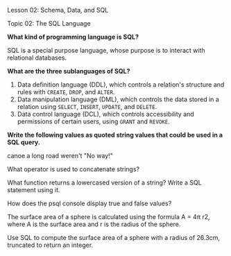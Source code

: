 Lesson 02: Schema, Data, and SQL

Topic 02: The SQL Language

**What kind of programming language is SQL?**

SQL is a special purpose language, whose purpose is to interact with relational databases.

**What are the three sublanguages of SQL?**

1. Data definition language (DDL), which controls a relation's structure and rules with `CREATE`, `DROP`, and `ALTER`.
2. Data manipulation language (DML), which controls the data stored in a relation using `SELECT`, `INSERT`, `UPDATE`, and `DELETE`.
3. Data control language (DCL), which controls accessibility and permissions of certain users, using `GRANT` and `REVOKE`.

**Write the following values as quoted string values that could be used in a SQL query.**

canoe
a long road
weren't
"No way!"

What operator is used to concatenate strings?


What function returns a lowercased version of a string? Write a SQL statement using it.


How does the psql console display true and false values?


The surface area of a sphere is calculated using the formula A = 4π r2, where A is the surface area and r is the radius of the sphere.

Use SQL to compute the surface area of a sphere with a radius of 26.3cm, truncated to return an integer.

